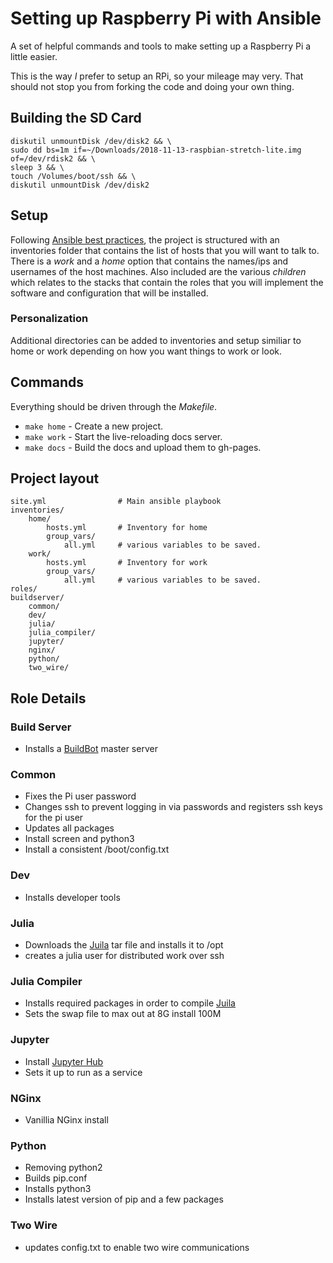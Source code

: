# Setting up Raspberry Pi with Ansible

A set of helpful commands and tools to make setting up a Raspberry Pi a little easier.

This is the way _I_ prefer to setup an RPi, so your mileage may very.  That should not stop you from forking the code
and doing your own thing.

## Building the SD Card

```
diskutil unmountDisk /dev/disk2 && \
sudo dd bs=1m if=~/Downloads/2018-11-13-raspbian-stretch-lite.img of=/dev/rdisk2 && \
sleep 3 && \
touch /Volumes/boot/ssh && \
diskutil unmountDisk /dev/disk2
```

## Setup
Following [Ansible best practices](https://docs.ansible.com/ansible/latest/user_guide/playbooks_best_practices.html), the project is structured
with an inventories folder that contains the list of hosts that you will want to talk to.  There is a _work_ and a _home_ option that contains the
names/ips and usernames of the host machines.  Also included are the various _children_ which relates to the stacks that contain the roles that you will implement the software and configuration that will be installed.

### Personalization
Additional directories can be added to inventories and setup similiar to home or work depending on how you want things to work or look.

## Commands
Everything should be driven through the _Makefile_.

* `make home` - Create a new project.
* `make work` - Start the live-reloading docs server.
* `make docs` - Build the docs and upload them to gh-pages.

## Project layout

    site.yml                # Main ansible playbook
    inventories/
        home/
            hosts.yml       # Inventory for home
            group_vars/
                all.yml     # various variables to be saved.
        work/
            hosts.yml       # Inventory for work
            group_vars/
                all.yml     # various variables to be saved.
    roles/
    buildserver/
        common/  
        dev/            
        julia/              
        julia_compiler/     
        jupyter/         
        nginx/
        python/
        two_wire/   

## Role Details
### Build Server
* Installs a [BuildBot](https://buildbot.net/) master server

### Common
* Fixes the Pi user password
* Changes ssh to prevent logging in via passwords and registers ssh keys for the pi user
* Updates all packages
* Install screen and python3
* Install a consistent /boot/config.txt

### Dev
* Installs developer tools

### Julia
* Downloads the [Juila](https://julialang.org/) tar file and installs it to /opt
* creates a julia user for distributed work over ssh

### Julia Compiler
* Installs required packages in order to compile [Juila](https://julialang.org/)
* Sets the swap file to max out at 8G install 100M

### Jupyter
* Install [Jupyter Hub](https://jupyterhub.readthedocs.io/en/stable/)
* Sets it up to run as a service

### NGinx
* Vanillia NGinx install

### Python
* Removing python2
* Builds pip.conf
* Installs python3
* Installs latest version of pip and a few packages

### Two Wire
* updates config.txt to enable two wire communications
